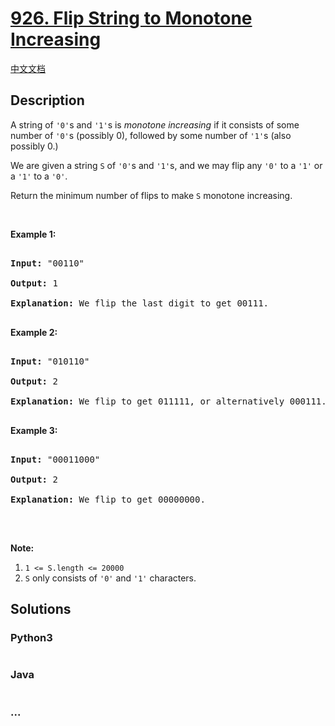 # [926. Flip String to Monotone Increasing](https://leetcode.com/problems/flip-string-to-monotone-increasing)

[中文文档](/solution/0900-0999/0926.Flip%20String%20to%20Monotone%20Increasing/README.md)

## Description

<p>A string of <code>&#39;0&#39;</code>s and <code>&#39;1&#39;</code>s is <em>monotone increasing</em> if it consists of some number of <code>&#39;0&#39;</code>s (possibly 0), followed by some number of <code>&#39;1&#39;</code>s (also possibly 0.)</p>

<p>We are given a string <code>S</code> of <code>&#39;0&#39;</code>s and <code>&#39;1&#39;</code>s, and we may flip any <code>&#39;0&#39;</code> to a <code>&#39;1&#39;</code> or a <code>&#39;1&#39;</code> to a <code>&#39;0&#39;</code>.</p>

<p>Return the minimum number of flips to make <code>S</code>&nbsp;monotone increasing.</p>

<p>&nbsp;</p>

<div>

<p><strong>Example 1:</strong></p>

<pre>

<strong>Input: </strong><span id="example-input-1-1">&quot;00110&quot;</span>

<strong>Output: </strong><span id="example-output-1">1</span>

<strong>Explanation: </strong>We flip the last digit to get 00111.

</pre>

<div>

<p><strong>Example 2:</strong></p>

<pre>

<strong>Input: </strong><span id="example-input-2-1">&quot;010110&quot;</span>

<strong>Output: </strong><span id="example-output-2">2</span>

<strong>Explanation: </strong>We flip to get 011111, or alternatively 000111.

</pre>

<div>

<p><strong>Example 3:</strong></p>

<pre>

<strong>Input: </strong><span id="example-input-3-1">&quot;00011000&quot;</span>

<strong>Output: </strong><span id="example-output-3">2</span>

<strong>Explanation: </strong>We flip to get 00000000.

</pre>

<p>&nbsp;</p>

<p><strong><span>Note:</span></strong></p>

<ol>
    <li><code>1 &lt;= S.length &lt;= 20000</code></li>
    <li><code>S</code> only consists of <code>&#39;0&#39;</code> and <code>&#39;1&#39;</code> characters.</li>
</ol>

</div>

</div>

</div>

## Solutions

<!-- tabs:start -->

### **Python3**

```python

```

### **Java**

```java

```

### **...**

```

```

<!-- tabs:end -->
